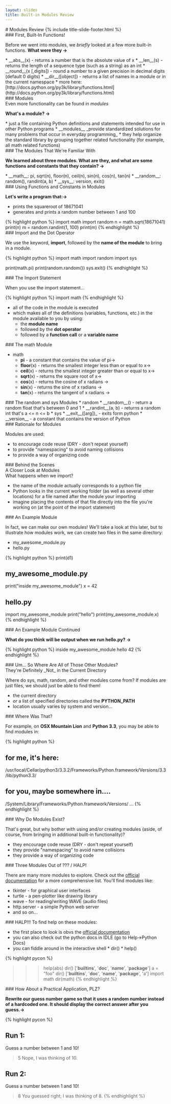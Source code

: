 ```yaml
---
layout: slides
title: Built-in Modules Review 
---
```


<section markdown="block" class="title-slide">
# Modules Review
{% include title-slide-footer.html %}
</section>

<section markdown="block">
### First, Built-In Functions!

Before we went into modules, we _briefly_ looked at a few more built-in functions.  __What were they &rarr;__

<div class="incremental" markdown="block">
* __abs__(x) - returns a number that is the absolute value of x
* __len__(s) - returns the length of a sequence type (such as a string) as an int
* __round__(x [,digits]) - round a number to a given precision in decimal digits (default 0 digits)
* __dir__([object]) - returns a list of names in a module or in the current namespace
* more here: [http://docs.python.org/py3k/library/functions.html](http://docs.python.org/py3k/library/functions.html)
</div>

</section>

<section markdown="block">
### Modules
<aside>Even more functionality can be found in <em>modules</em></aside>

__What's a module? &rarr;__

<div class="incremental" markdown="block">
* just a file containing Python definitions and statements intended for use in other Python programs
* __modules__  _provide standardized solutions for many problems that occur in everyday programming_
* they help organize the standard library by grouping together related functionality (for example, all math related functions)
</div>
</section>

<section markdown="block">
### The Modules That We're Familiar With

__We learned about three modules.  What are they, and what are some functions and constants that they contain? &rarr;__

<div class="incremental" markdown="block">
* __math__: pi, sqrt(n), floor(n), ceil(n), sin(n), cos(n), tan(n)
* __random__: random(), randint(a, b)
* __sys__: version, exit()
</div>
</section>

<section markdown="block">
### Using Functions and Constants in Modules

__Let's write a program that:&rarr;__

* prints the squareroot of 18671041
* generates and prints a random number between 1 and 100

<div class="incremental" markdown="block">
{% highlight python %}
import math
import random
n = math.sqrt(18671041)
print(n)
m = random.randint(1, 100)
print(m)
{% endhighlight %}
</div>
</section>

<section markdown="block">
### Import and the Dot Operator

We use the keyword, __import__, followed by the __name of the module__ to bring in a module.

{% highlight python %}
import math
import random
import sys

print(math.pi)
print(random.random())
sys.exit()
{% endhighlight %}
</section>


<section markdown="block">
### The Import Statement

When you use the import statement...

{% highlight python %}
import math
{% endhighlight %}

* all of the code in the module is executed
* which makes all of the definitions (variables, functions, etc.) in the module available to you by using:
	* the __module name__
	* followed by the __dot operator__
	* followed by a __function call__ or a __variable name__
</section>


<section markdown="block">
### The math Module

* math
	* __pi__ - a constant that contains the value of pi&rarr; 
	* __floor__(x) - returns the smallest integer less than or equal to x&rarr;
	* __ceil__(x) - returns the smallest integer greater than or equal to x&rarr;
	* __sqrt__(x) - returns the square root of x&rarr;
	* __cos__(x) - returns the cosine of x radians &rarr;
	* __sin__(x) - returns the sine of x radians &rarr;
	* __tan__(x) - returns the tangent of x radians &rarr;
</section>

<section markdown="block">
### The random and sys Modules
* random
	* __random__() - return a random float that's between 0 and 1
	* __randint__(a, b) - returns a random int that's a <= n <= b
* sys
	* __exit__([arg])_ - exits form python
	* __version__ - a constant that contains the version of Python
</section>


<section markdown="block">
### Rationale for Modules

Modules are used:

* to encourage code reuse (DRY - don't repeat yourself)
* to provide "namespacing" to avoid naming collisions
* to provide a way of organizing code
</section>

<section markdown="block">
### Behind the Scenes
<aside>A Closer Look at Modules</aside>
What happens when we import?

* the name of the module actually corresponds to a python file
* Python looks in the current working folder (as well as several other locations) for a file named after the module your importing
* imagine placing the contents of that file directly into the file you're working on (at the point of the import statement)
</section>

<section markdown="block">
### An Example Module

In fact, we can make our own modules!  We'll take a look at this later, but to illustrate how modules work, we can create two files in the same directory:

* my_awesome_module.py
* hello.py

{% highlight python %}
print(d1)
# my_awesome_module.py
print("inside my_awesome_module")
x = 42

# hello.py
import my_awesome_module
print("hello")
print(my_awesome_module.x)
{% endhighlight %}
</section>

<section markdown="block">
### An Example Module Continued

__What do you think will be output when we run hello.py? &rarr;__

<div class="incremental" markdown="block">

{% highlight python %}
inside my_awesome_module
hello
42
{% endhighlight %}
</div>
</section>


<section markdown="block">
### Um... So Where Are All of Those Other Modules?
<aside markdown="block">
They're Definitely _Not_ in the Current Directory
</aside>

Where do sys, math, random, and other modules come from?  If modules are just files, we should just be able to find them!

* the current directory
* _or_ a list of specified directories called the __PYTHON_PATH__
* location usually varies by system and version...
</section>

<section markdown="block">
### Where Was That?

For example, on __OSX Mountain Lion__ and __Python 3.3__, you may be able to find modules in:

{% highlight python %}
# for me, it's here:
/usr/local/Cellar/python3/3.3.2/Frameworks/Python.framework/Versions/3.3/lib/python3.3/

# for you, maybe somewhere in....
/System/Library/Frameworks/Python.framework/Versions/ ...
{% endhighlight %}

</section>

<section markdown="block">
### Why Do Modules Exist?

That's great, but why bother with using and/or creating modules (aside, of course, from bringing in additional built-in functionality)?

* they encourage code reuse (DRY - don't repeat yourself)
* they provide "namespacing" to avoid name collisions
* they provide a way of organizing code
</section>

<section markdown="block">
### Three Modules Out of ??? / HALP!

There are many more modules to explore.  Check out the [official documentation](http://docs.python.org/py3k/library/index.html) for a more comprehensive list.  You'll find modules like:

* tkinter - for graphical user interfaces
* turtle - a pen-plotter like drawing library
* wave - for reading/writing WAVE (audio files)
* http.server - a simple Python web server
* and so on...
</section>

<section markdown="block">
### HALP!!!
To find help on these modules:

* the first place to look is obvs the [official documentation](http://docs.python.org/py3k/library/index.html) 
* you can also check out the python docs in IDLE (go to Help&rarr;Python Docs)
* you can fiddle around in the interactive shell
		* dir()
		* help()

{% highlight pycon %}
>>> help(abs)
>>> dir()
['__builtins__', '__doc__', '__name__', '__package__']
>>> a = "foo"
>>> dir()
['__builtins__', '__doc__', '__name__', '__package__', 'a']
>>> import math
>>> dir(math)
{% endhighlight %}
</section>

<section markdown="block">
### How About a Practical Application, PLZ?

__Rewrite our guess number game so that it uses a random number instead of a hardcoded one. It should display the correct answer after you guess.&rarr;__

{% highlight pycon %}
# Run 1:
Guess a number between 1 and 10!
> 5
Nope, I was thinking of 10.

# Run 2:
Guess a number between 1 and 10!
> 8
You guessed right; I was thinking of 8.
{% endhighlight %}

</section>

